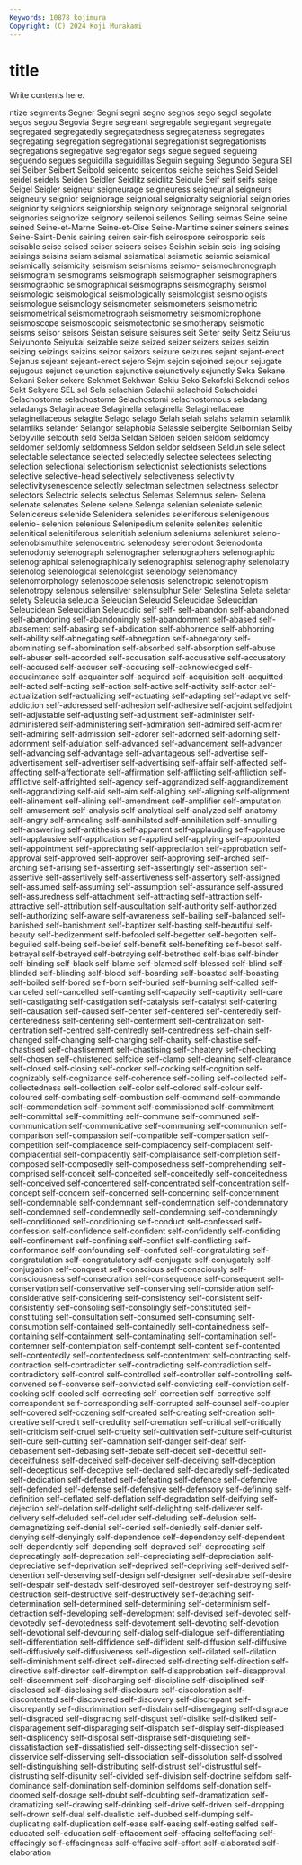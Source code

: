 ```yaml
---
Keywords: 10878 kojimura
Copyright: (C) 2024 Koji Murakami
---
```


# title

Write contents here.



ntize segments Segner Segni segni segno segnos sego segol
segolate segos segou Segovia Segre segreant segregable segregant segregate segregated
segregatedly segregatedness segregateness segregates segregating segregation segregational segregationist segregationists segregations
segregative segregator segs segue segued segueing seguendo segues seguidilla seguidillas
Seguin seguing Segundo Segura SEI sei Seiber Seibert Seibold seicento
seicentos seiche seiches Seid Seidel seidel seidels Seiden Seidler Seidlitz
seidlitz Seidule Seif seif seifs seige Seigel Seigler seigneur seigneurage
seigneuress seigneurial seigneurs seigneury seignior seigniorage seignioral seignioralty seigniorial seigniories
seigniority seigniors seigniorship seigniory seignorage seignoral seignorial seignories seignorize seignory
seilenoi seilenos Seiling seimas Seine seine seined Seine-et-Marne Seine-et-Oise Seine-Maritime
seiner seiners seines Seine-Saint-Denis seining seiren seir-fish seirospore seirosporic seis
seisable seise seised seiser seisers seises Seishin seisin seis-ing seising
seisings seisins seism seismal seismatical seismetic seismic seismical seismically seismicity
seismism seismisms seismo- seismochronograph seismogram seismograms seismograph seismographer seismographers seismographic
seismographical seismographs seismography seismol seismologic seismological seismologically seismologist seismologists seismologue
seismology seismometer seismometers seismometric seismometrical seismometrograph seismometry seismomicrophone seismoscope seismoscopic
seismotectonic seismotherapy seismotic seisms seisor seisors Seistan seisure seisures seit
Seiter seity Seitz Seiurus Seiyuhonto Seiyukai seizable seize seized seizer
seizers seizes seizin seizing seizings seizins seizor seizors seizure seizures
sejant sejant-erect Sejanus sejeant sejeant-erect sejero Sejm sejoin sejoined sejour
sejugate sejugous sejunct sejunction sejunctive sejunctively sejunctly Seka Sekane Sekani
Seker sekere Sekhmet Sekhwan Sekiu Seko Sekofski Sekondi sekos Sekt
Sekyere SEL sel Sela selachian Selachii selachoid Selachoidei Selachostome selachostome
Selachostomi selachostomous seladang seladangs Selaginaceae Selaginella selaginella Selaginellaceae selaginellaceous selagite
Selago selago Selah selah selahs selamin selamlik selamliks selander Selangor
selaphobia Selassie selbergite Selbornian Selby Selbyville selcouth seld Selda Seldan
Selden selden seldom seldomcy seldomer seldomly seldomness Seldon seldor seldseen
Seldun sele select selectable selectance selected selectedly selectee selectees selecting
selection selectional selectionism selectionist selectionists selections selective selective-head selectively selectiveness
selectivity selectivitysenescence selectly selectman selectmen selectness selector selectors Selectric selects
selectus Selemas Selemnus selen- Selena selenate selenates Selene selene Selenga
selenian seleniate selenic Selenicereus selenide Selenidera selenides seleniferous selenigenous selenio-
selenion selenious Selenipedium selenite selenites selenitic selenitical selenitiferous selenitish selenium
seleniums seleniuret seleno- selenobismuthite selenocentric selenodesy selenodont Selenodonta selenodonty selenograph
selenographer selenographers selenographic selenographical selenographically selenographist selenography selenolatry selenolog selenological
selenologist selenology selenomancy selenomorphology selenoscope selenosis selenotropic selenotropism selenotropy selenous
selensilver selensulphur Seler Selestina Seleta seletar selety Seleucia seleucia Seleucian
Seleucid Seleucidae Seleucidan Seleucidean Seleucidian Seleucidic self self- self-abandon self-abandoned
self-abandoning self-abandoningly self-abandonment self-abased self-abasement self-abasing self-abdication self-abhorrence self-abhorring self-ability
self-abnegating self-abnegation self-abnegatory self-abominating self-abomination self-absorbed self-absorption self-abuse self-abuser self-accorded
self-accusation self-accusative self-accusatory self-accused self-accuser self-accusing self-acknowledged self-acquaintance self-acquainter self-acquired
self-acquisition self-acquitted self-acted self-acting self-action self-active self-activity self-actor self-actualization self-actualizing
self-actuating self-adapting self-adaptive self-addiction self-addressed self-adhesion self-adhesive self-adjoint selfadjoint self-adjustable
self-adjusting self-adjustment self-administer self-administered self-administering self-admiration self-admired self-admirer self-admiring self-admission
self-adorer self-adorned self-adorning self-adornment self-adulation self-advanced self-advancement self-advancer self-advancing self-advantage
self-advantageous self-advertise self-advertisement self-advertiser self-advertising self-affair self-affected self-affecting self-affectionate self-affirmation
self-afflicting self-affliction self-afflictive self-affrighted self-agency self-aggrandized self-aggrandizement self-aggrandizing self-aid self-aim
self-alighing self-aligning self-alignment self-alinement self-alining self-amendment self-amplifier self-amputation self-amusement self-analysis
self-analytical self-analyzed self-anatomy self-angry self-annealing self-annihilated self-annihilation self-annulling self-answering self-antithesis
self-apparent self-applauding self-applause self-applausive self-application self-applied self-applying self-appointed self-appointment self-appreciating
self-appreciation self-approbation self-approval self-approved self-approver self-approving self-arched self-arching self-arising self-asserting
self-assertingly self-assertion self-assertive self-assertively self-assertiveness self-assertory self-assigned self-assumed self-assuming self-assumption
self-assurance self-assured self-assuredness self-attachment self-attracting self-attraction self-attractive self-attribution self-auscultation self-authority
self-authorized self-authorizing self-aware self-awareness self-bailing self-balanced self-banished self-banishment self-baptizer self-basting
self-beautiful self-beauty self-bedizenment self-befooled self-begetter self-begotten self-beguiled self-being self-belief self-benefit
self-benefiting self-besot self-betrayal self-betrayed self-betraying self-betrothed self-bias self-binder self-binding self-black
self-blame self-blamed self-blessed self-blind self-blinded self-blinding self-blood self-boarding self-boasted self-boasting
self-boiled self-bored self-born self-buried self-burning self-called self-canceled self-cancelled self-canting self-capacity
self-captivity self-care self-castigating self-castigation self-catalysis self-catalyst self-catering self-causation self-caused self-center
self-centered self-centeredly self-centeredness self-centering self-centerment self-centralization self-centration self-centred self-centredly self-centredness
self-chain self-changed self-changing self-charging self-charity self-chastise self-chastised self-chastisement self-chastising self-cheatery
self-checking self-chosen self-christened selfcide self-clamp self-cleaning self-clearance self-closed self-closing self-cocker
self-cocking self-cognition self-cognizably self-cognizance self-coherence self-coiling self-collected self-collectedness self-collection self-color
self-colored self-colour self-coloured self-combating self-combustion self-command self-commande self-commendation self-comment self-commissioned
self-commitment self-committal self-committing self-commune self-communed self-communication self-communicative self-communing self-communion self-comparison
self-compassion self-compatible self-compensation self-competition self-complacence self-complacency self-complacent self-complacential self-complacently self-complaisance
self-completion self-composed self-composedly self-composedness self-comprehending self-comprised self-conceit self-conceited self-conceitedly self-conceitedness
self-conceived self-concentered self-concentrated self-concentration self-concept self-concern self-concerned self-concerning self-concernment self-condemnable
self-condemnant self-condemnation self-condemnatory self-condemned self-condemnedly self-condemning self-condemningly self-conditioned self-conditioning self-conduct
self-confessed self-confession self-confidence self-confident self-confidently self-confiding self-confinement self-confining self-conflict self-conflicting
self-conformance self-confounding self-confuted self-congratulating self-congratulation self-congratulatory self-conjugate self-conjugately self-conjugation self-conquest
self-conscious self-consciously self-consciousness self-consecration self-consequence self-consequent self-conservation self-conservative self-conserving self-consideration
self-considerative self-considering self-consistency self-consistent self-consistently self-consoling self-consolingly self-constituted self-constituting self-consultation
self-consumed self-consuming self-consumption self-contained self-containedly self-containedness self-containing self-containment self-contaminating self-contamination
self-contemner self-contemplation self-contempt self-content self-contented self-contentedly self-contentedness self-contentment self-contracting self-contraction
self-contradicter self-contradicting self-contradiction self-contradictory self-control self-controlled self-controller self-controlling self-convened self-converse
self-convicted self-convicting self-conviction self-cooking self-cooled self-correcting self-correction self-corrective self-correspondent self-corresponding
self-corrupted self-counsel self-coupler self-covered self-cozening self-created self-creating self-creation self-creative self-credit
self-credulity self-cremation self-critical self-critically self-criticism self-cruel self-cruelty self-cultivation self-culture self-culturist
self-cure self-cutting self-damnation self-danger self-deaf self-debasement self-debasing self-debate self-deceit self-deceitful
self-deceitfulness self-deceived self-deceiver self-deceiving self-deception self-deceptious self-deceptive self-declared self-declaredly self-dedicated
self-dedication self-defeated self-defeating self-defence self-defencive self-defended self-defense self-defensive self-defensory self-defining
self-definition self-deflated self-deflation self-degradation self-deifying self-dejection self-delation self-delight self-delighting self-deliverer
self-delivery self-deluded self-deluder self-deluding self-delusion self-demagnetizing self-denial self-denied self-deniedly self-denier
self-denying self-denyingly self-dependence self-dependency self-dependent self-dependently self-depending self-depraved self-deprecating self-deprecatingly
self-deprecation self-depreciating self-depreciation self-depreciative self-deprivation self-deprived self-depriving self-derived self-desertion self-deserving
self-design self-designer self-desirable self-desire self-despair self-destadv self-destroyed self-destroyer self-destroying self-destruction
self-destructive self-destructively self-detaching self-determination self-determined self-determining self-determinism self-detraction self-developing self-development
self-devised self-devoted self-devotedly self-devotedness self-devotement self-devoting self-devotion self-devotional self-devouring self-dialog
self-dialogue self-differentiating self-differentiation self-diffidence self-diffident self-diffusion self-diffusive self-diffusively self-diffusiveness self-digestion
self-dilated self-dilation self-diminishment self-direct self-directed self-directing self-direction self-directive self-director self-diremption
self-disapprobation self-disapproval self-discernment self-discharging self-discipline self-disciplined self-disclosed self-disclosing self-disclosure self-discoloration
self-discontented self-discovered self-discovery self-discrepant self-discrepantly self-discrimination self-disdain self-disengaging self-disgrace self-disgraced
self-disgracing self-disgust self-dislike self-disliked self-disparagement self-disparaging self-dispatch self-display self-displeased self-displicency
self-disposal self-dispraise self-disquieting self-dissatisfaction self-dissatisfied self-dissecting self-dissection self-disservice self-disserving self-dissociation
self-dissolution self-dissolved self-distinguishing self-distributing self-distrust self-distrustful self-distrusting self-disunity self-divided self-division
self-doctrine selfdom self-dominance self-domination self-dominion selfdoms self-donation self-doomed self-dosage self-doubt
self-doubting self-dramatization self-dramatizing self-drawing self-drinking self-drive self-driven self-dropping self-drown self-dual
self-dualistic self-dubbed self-dumping self-duplicating self-duplication self-ease self-easing self-eating selfed self-educated
self-education self-effacement self-effacing selfeffacing self-effacingly self-effacingness self-effacive self-effort self-elaborated self-elaboration
